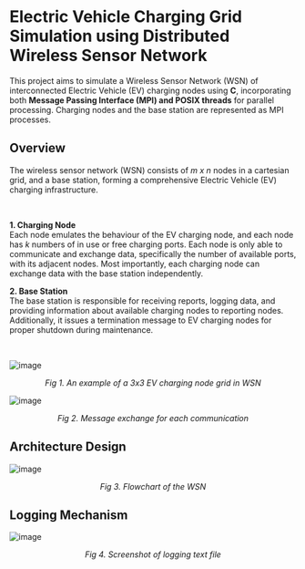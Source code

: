<h1>Electric Vehicle Charging Grid Simulation using Distributed Wireless Sensor Network</h1>

This project aims to simulate a Wireless Sensor Network (WSN) of interconnected Electric Vehicle (EV) charging nodes using **C**, incorporating both **Message Passing Interface (MPI) and POSIX threads** for parallel processing. Charging nodes and the base station are represented as MPI processes.   

<h2>Overview</h2>
The wireless sensor network (WSN) consists of <em> m x n </em> nodes in a cartesian grid, and a base station, forming a comprehensive Electric Vehicle (EV) charging infrastructure.       

&nbsp; 
      
**1. Charging Node**    
Each node emulates the behaviour of the EV charging node, and each node has <em> k </em> numbers of in use or free charging ports. Each node is only able to communicate and exchange data, specifically the number of available ports, with its adjacent nodes. Most importantly, each charging node can exchange data with the base station independently.    

**2. Base Station**   
The base station is responsible for receiving reports, logging data, and providing information about available charging nodes to reporting nodes. Additionally, it issues a termination message to EV charging nodes for proper shutdown during maintenance.

&nbsp; 

![image](https://github.com/leongyenni/ev-charging-grid/assets/75636975/b884fc26-5f26-4464-9168-e1b82d232df8)   
<p align="center"> <em>Fig 1. An example of a 3x3 EV charging node grid in WSN </em> </p>

![image](https://github.com/leongyenni/ev-charging-grid/assets/75636975/0fe11b3e-82c4-455b-8f1b-82dd08341d1d)    
<p align="center"> <em>Fig 2. Message exchange for each communication </em> </p>

<h2>Architecture Design</h2>

![image](https://github.com/leongyenni/ev-charging-grid/assets/75636975/355bda09-721a-46a2-b7ff-de67284f6f4a)  
<p align="center"> <em>Fig 3. Flowchart of the WSN </em> </p>


<h2>Logging Mechanism</h2>

![image](https://github.com/leongyenni/ev-charging-grid/assets/75636975/20f59f31-75d3-4b0f-b450-203ef730bbe7)   
<p align="center"> <em>Fig 4. Screenshot of logging text file </em> </p>


